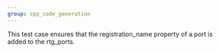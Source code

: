 ```yaml
---
group: cpp_code_generation
---
```

This test case ensures that the registration_name property of a port is added to the rtg_ports.
